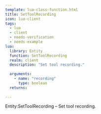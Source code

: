```yaml
---
template: lua-class-function.html
title: SetToolRecording
icon: lua-client
tags:
  - lua
  - client
  - needs-verification
  - needs-example
lua:
  library: Entity
  function: SetToolRecording
  realm: client
  description: "Set tool recording."
  
  arguments:
    - name: "recording"
      type: boolean
  returns:
    
---
```


<div class="lua__search__keywords">
Entity:SetToolRecording &#x2013; Set tool recording.
</div>
